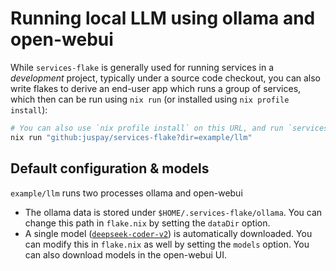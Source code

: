 # Running local LLM using ollama and open-webui

While `services-flake` is generally used for running services in a *development* project, typically under a source code checkout, you can also write flakes to derive an end-user app which runs a group of services, which then can be run using `nix run` (or installed using `nix profile install`):

```sh
# You can also use `nix profile install` on this URL, and run `services-flake-llm`
nix run "github:juspay/services-flake?dir=example/llm"
```

## Default configuration & models

`example/llm` runs two processes ollama and open-webui

- The ollama data is stored under `$HOME/.services-flake/ollama`. You can change this path in `flake.nix` by setting the `dataDir` option.
- A single model ([`deepseek-coder-v2`](https://ollama.com/library/deepseek-coder-v2)) is automatically downloaded. You can modify this in `flake.nix` as well by setting the `models` option. You can also download models in the open-webui UI.
